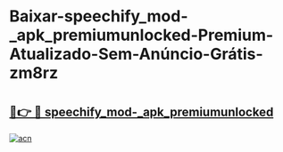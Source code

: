 # Baixar-speechify_mod-_apk_premiumunlocked-Premium-Atualizado-Sem-Anúncio-Grátis-zm8rz

# <h2><a href="https://aq7jry.esa.edu.pl?src=speechify_mod-_apk_premiumunlocked&ref=zm8rz">🔗👉 🔴 speechify_mod-_apk_premiumunlocked</a></h2>

[![acn](https://github.com/user-attachments/assets/0f9c940e-d8b0-45ae-aac7-cd30a18b3e1c)](https://aq7jry.esa.edu.pl?src=speechify_mod-_apk_premiumunlocked&ref=zm8rz)

